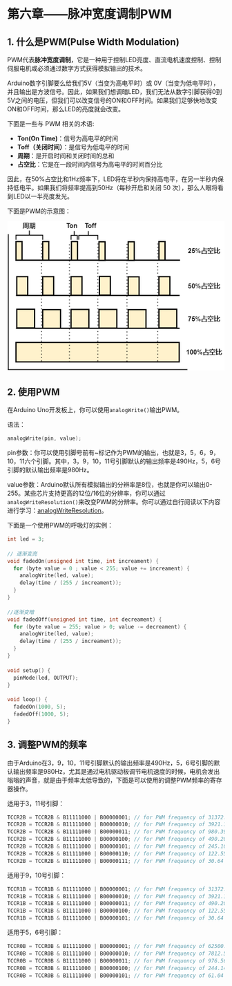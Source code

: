 # 第六章——脉冲宽度调制PWM

## 1. 什么是PWM(Pulse Width Modulation)

PWM代表**脉冲宽度调制**，它是一种用于控制LED亮度、直流电机速度控制、控制伺服电机或必须通过数字方式获得模拟输出的技术。

Arduino数字引脚要么给我们5V（当变为高电平时）或 0V（当变为低电平时），并且输出是方波信号。因此，如果我们想调暗LED，我们无法从数字引脚获得0到5V之间的电压，但我们可以改变信号的ON和OFF时间。如果我们足够快地改变ON和OFF时间，那么LED的亮度就会改变。

下面是一些与 PWM 相关的术语:

- **Ton(On Time)**：信号为高电平的时间
- **Toff（关闭时间）**：是信号为低电平的时间
- **周期**：是开启时间和关闭时间的总和
- **占空比**：它是在一段时间内信号为高电平的时间百分比

因此，在50%占空比和1Hz频率下，LED将在半秒内保持高电平，在另一半秒内保持低电平。如果我们将频率提高到50Hz（每秒开启和关闭 50 次），那么人眼将看到LED以一半亮度发光。

下面是PWM的示意图：

![PWM](../images/Arduino基础/1.6-1.png)

## 2. 使用PWM

在Arduino Uno开发板上，你可以使用`analogWrite()`输出PWM。

语法：

```cpp
analogWrite(pin, value);
```

pin参数：你可以使用引脚号前有~标记作为PWM的输出，也就是3，5，6，9，10，11六个引脚。其中，3，9，10，11号引脚默认的输出频率是490Hz，5，6号引脚的默认输出频率是980Hz。

value参数：Arduino默认所有模拟输出的分辨率是8位，也就是你可以输出0-255。某些芯片支持更高的12位/16位的分辨率，你可以通过`analogWriteResolution()`来改变PWM的分辨率。你可以通过自行阅读以下内容进行学习：[analogWriteResolution](https://www.arduino.cc/reference/en/language/functions/zero-due-mkr-family/analogwriteresolution/)。

下面是一个使用PWM的呼吸灯的实例：

```cpp
int led = 3;

// 逐渐变亮
void fadedOn(unsigned int time, int increament) {
  for (byte value = 0 ; value < 255; value += increament) {
    analogWrite(led, value);
    delay(time / (255 / increament));
  }
}

//逐渐变暗
void fadedOff(unsigned int time, int decreament) {
  for (byte value = 255; value > 0; value -= decreament) {
    analogWrite(led, value);
    delay(time / (255 / increament));
  }
}

void setup() {
  pinMode(led, OUTPUT);
}

void loop() {
  fadedOn(1000, 5);
  fadedOff(1000, 5);
}
```

## 3. 调整PWM的频率

由于Arduino在3，9，10，11号引脚默认的输出频率是490Hz，5，6号引脚的默认输出频率是980Hz，尤其是通过电机驱动板调节电机速度的时候，电机会发出嗡嗡的声音，就是由于频率太低导致的，下面是可以使用的调整PWM频率的寄存器操作。

适用于3，11号引脚：

```cpp
TCCR2B = TCCR2B & B11111000 | B00000001; // for PWM frequency of 31372.55 Hz
TCCR2B = TCCR2B & B11111000 | B00000010; // for PWM frequency of 3921.16 Hz
TCCR2B = TCCR2B & B11111000 | B00000011; // for PWM frequency of 980.39 Hz
TCCR2B = TCCR2B & B11111000 | B00000100; // for PWM frequency of 490.20 Hz (The DEFAULT)
TCCR2B = TCCR2B & B11111000 | B00000101; // for PWM frequency of 245.10 Hz
TCCR2B = TCCR2B & B11111000 | B00000110; // for PWM frequency of 122.55 Hz
TCCR2B = TCCR2B & B11111000 | B00000111; // for PWM frequency of 30.64 Hz
```

适用于9，10号引脚：

```cpp
TCCR1B = TCCR1B & B11111000 | B00000001; // for PWM frequency of 31372.55 Hz
TCCR1B = TCCR1B & B11111000 | B00000010; // for PWM frequency of 3921.16 Hz
TCCR1B = TCCR1B & B11111000 | B00000011; // for PWM frequency of 490.20 Hz (The DEFAULT)
TCCR1B = TCCR1B & B11111000 | B00000100; // for PWM frequency of 122.55 Hz
TCCR1B = TCCR1B & B11111000 | B00000101; // for PWM frequency of 30.64 Hz
```

适用于5，6号引脚：

```cpp
TCCR0B = TCCR0B & B11111000 | B00000001; // for PWM frequency of 62500.00 Hz
TCCR0B = TCCR0B & B11111000 | B00000010; // for PWM frequency of 7812.50 Hz
TCCR0B = TCCR0B & B11111000 | B00000011; // for PWM frequency of 976.56 Hz (The DEFAULT)
TCCR0B = TCCR0B & B11111000 | B00000100; // for PWM frequency of 244.14 Hz
TCCR0B = TCCR0B & B11111000 | B00000101; // for PWM frequency of 61.04 Hz
```